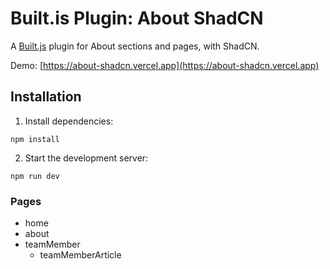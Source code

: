 # Built.is Plugin: About ShadCN

A [Built.js](https://builtjs.com) plugin for About sections and pages, with ShadCN.

Demo: [https://about-shadcn.vercel.app](https://about-shadcn.vercel.app)

## Installation
1. Install dependencies:
```
npm install
```
2. Start the development server:
```
npm run dev
```

### Pages
- home
- about
- teamMember
  - teamMemberArticle
